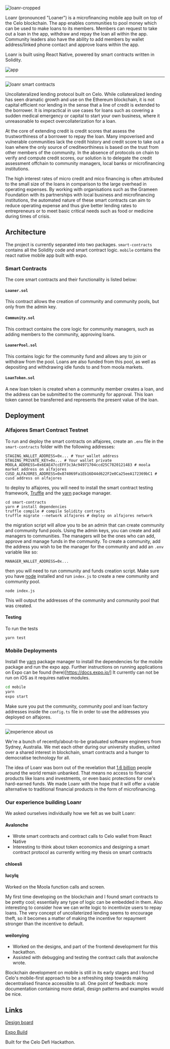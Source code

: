 ![loanr-cropped](https://user-images.githubusercontent.com/7235102/114803270-03b5ec80-9d54-11eb-944c-76eb18b029db.png)

Loanr (pronounced "Loaner") is a microfinancing mobile app built on top of the Celo blockchain. The app enables communities to pool money which can be used to make loans to its members. Members can request to take out a loan in the app, withdraw and repay the loan all within the app. Community leaders also have the ability to add members by wallet address/linked phone contact and approve loans within the app.

Loanr is built using React Native, powered by smart contracts written in Solidity.

![app](https://user-images.githubusercontent.com/7235102/114803789-f816f580-9d54-11eb-834f-66e815f605dc.png)

---
![loanr smart contracts](https://user-images.githubusercontent.com/7235102/114804830-cd2da100-9d56-11eb-88eb-079662f2b2c0.png)

Uncollateralized lending protocol built on Celo. While collateralized lending has seen dramatic growth and use on the Ethereum blockchain, it is not capital efficient nor lending in the sense that a line of credit is extended to the borrower. It is impractical in use cases for loans such as covering a sudden medical emergency or capital to start your own business, where it unreasonable to expect overcollaterization for a loan.

At the core of extending credit is credit scores that assess the trustworthiness of a borrower to repay the loan. Many impoverised and vulnerable communities lack the credit history and credit score to take out a loan where the only source of creditworthiness is based on the trust from other members of the community. In the absence of protocols on chain to verify and compute credit scores, our solution is to delegate the credit assessment offchain to community managers, local banks or microfinancing institutions.

The high interest rates of micro credit and mico financing is often attributed to the small size of the loans in comparison to the large overhead in operating expenses. By working with organisations such as the Grameen Foundation with its partnerships with local business and microfinancing institutions, the automated nature of these smart contracts can aim to reduce operating expense and thus give better lending rates to entrepreneurs or to meet basic critical needs such as food or medicine during times of crisis.

## Architecture

The project is currently separated into two packages. `smart-contracts` contains all the Solidity code and smart contract logic. `mobile` contains the react native mobile app built with expo.

### Smart Contracts

The core smart contracts and their functionality is listed below:

#### `Loaner.sol`

This contract allows the creation of community and community pools, but only from the admin key.

#### `Community.sol`

This contract contains the core logic for community managers, such as adding members to the community, approving loans.

#### `LoanerPool.sol`


This contains logic for the community fund and allows any to join or withdraw from the pool. Loans are also funded from this pool, as well as depositing and withdrawing idle funds to and from moola markets.

#### `LoanToken.sol`

A new loan token is created when a community member creates a loan, and the address can be submitted to the community for approval. This loan token cannot be transferred and represents the present value of the loan.

## Deployment

### Alfajores Smart Contract Testnet

To run and deploy the smart contracts on alfajores, create an `.env` file in the `smart-contracts` folder with the following addresses:

```
STAGING_WALLET_ADDRESS=0x... # Your wallet address
STAGING_PRIVATE_KEY=0x... # Your wallet private
MOOLA_ADDRESS=0x6EAE47ccEFF3c3Ac94971704ccd25C7820121483 # moola market address on alfajores
CUSD_ALFAJORES_ADDRESS=0x874069Fa1Eb16D44d622F2e0Ca25eeA172369bC1 # cusd address on alfajores
```

to deploy to alfajores, you will need to install the smart contract testing framework, [Truffle](https://github.com/trufflesuite/truffle) and the [yarn](https://yarnpkg.com/) package manager.

```
cd smart-contracts
yarn # install dependencies
truffle compile # compile Solidity contracts
truffle migrate --network alfajores # deploy on alfajores network
```

the migration script will allow you to be an admin that can create community and community fund pools. Using the admin keys, you can create and add managers to communities. The managers will be the ones who can add, approve and manage funds in the community. To create a community, add the address you wish to be the manager for the community and add an `.env` variable like so:

```
MANAGER_WALLET_ADDRESS=0x...
```

then you will need to run community and funds creation script. Make sure you have [node](https://nodejs.org/en/)  installed and run `index.js` to create a new community and community pool.

```
node index.js
```

This will output the addresses of the community and community pool that was created.

#### Testing

To run the tests

```
yarn test
```

### Mobile Deployments

Install the [yarn](https://yarnpkg.com/) package manager to install the dependencies for the mobile package and run the expo app. Further instructions on running applications on Expo can be found (here)[https://docs.expo.io/] It currently can not be run on iOS as it requires native modules.

```bash
cd mobile
yarn
expo start
```

Make sure you put the community, community pool and loan factory addresses inside the `config.ts` file in order to use the addresses you deployed on alfajores.

---
![experience about us](https://user-images.githubusercontent.com/7235102/114805113-44fbcb80-9d57-11eb-9063-4d518c2eddcd.png)

We're a bunch of recently/about-to-be graduated software engineers from Sydney, Australia. We met each other during our university
studies, united over a shared interest in blockchain, smart contracts and a hunger to democratise technology for all.

The idea of Loanr was born out of the revelation that [1.6 billion](https://www.gfmag.com/global-data/economic-data/worlds-most-unbanked-countries) people around the world remain unbanked.
That means no access to financial products like loans and investments, or even basic protections for one's hard-earned funds. We made Loanr with the hope that it will offer a viable
alternative to traditional financial products in the form of microfinancing.

### Our experience building Loanr
We asked ourselves individually how we felt as we built Loanr:

#### Avalonche

* Wrote smart contracts and contract calls to Celo wallet from React Native
* Interesting to think about token economics and designing a smart contract protocol as currently writing my thesis on smart contracts

#### chloesli

#### lucylq
Worked on the Moola function calls and screen. 

My first time developing on the blockchain and I found smart contracts to be pretty cool; essentially any type of logic can be embedded in them. Also interesting to consider how we can write logic to incentivize users to repay loans. The very concept of uncollaterized lending seems to encourage theft, so it becomes a matter of making the incentive for repayment stronger than the incentive to default.

#### weilonying
* Worked on the designs, and part of the frontend development for this hackathon.
* Assisted with debugging and testing the contract calls that avalonche wrote. 

Blockchain development on mobile is still in its early stages and I found Celo's mobile-first approach to be a refreshing
step towards making decentralised finance accessible to all. One point of feedback: more documentation containing more detail, design patterns and examples would be nice.

## Links

[Design board](https://www.figma.com/file/zqQYDMcWqvkqlaHuRBBe1h/Loanr?node-id=0%3A1)

[Expo Build](https://expo.io/@avalonche/projects/loaner)

Built for the Celo Defi Hackathon.
